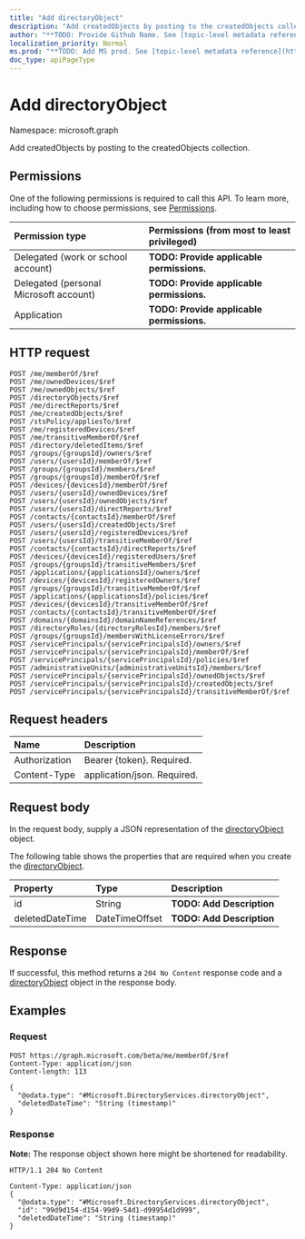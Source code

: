 ```yaml
---
title: "Add directoryObject"
description: "Add createdObjects by posting to the createdObjects collection."
author: "**TODO: Provide Github Name. See [topic-level metadata reference](https://msgo.azurewebsites.net/add/document/guidelines/metadata.html#topic-level-metadata)**"
localization_priority: Normal
ms.prod: "**TODO: Add MS prod. See [topic-level metadata reference](https://msgo.azurewebsites.net/add/document/guidelines/metadata.html#topic-level-metadata)**"
doc_type: apiPageType
---
```


# Add directoryObject
Namespace: microsoft.graph

Add createdObjects by posting to the createdObjects collection.

## Permissions
One of the following permissions is required to call this API. To learn more, including how to choose permissions, see [Permissions](/graph/permissions-reference).

|Permission type|Permissions (from most to least privileged)|
|:---|:---|
|Delegated (work or school account)|**TODO: Provide applicable permissions.**|
|Delegated (personal Microsoft account)|**TODO: Provide applicable permissions.**|
|Application|**TODO: Provide applicable permissions.**|

## HTTP request

<!-- {
  "blockType": "ignored"
}
-->
``` http
POST /me/memberOf/$ref
POST /me/ownedDevices/$ref
POST /me/ownedObjects/$ref
POST /directoryObjects/$ref
POST /me/directReports/$ref
POST /me/createdObjects/$ref
POST /stsPolicy/appliesTo/$ref
POST /me/registeredDevices/$ref
POST /me/transitiveMemberOf/$ref
POST /directory/deletedItems/$ref
POST /groups/{groupsId}/owners/$ref
POST /users/{usersId}/memberOf/$ref
POST /groups/{groupsId}/members/$ref
POST /groups/{groupsId}/memberOf/$ref
POST /devices/{devicesId}/memberOf/$ref
POST /users/{usersId}/ownedDevices/$ref
POST /users/{usersId}/ownedObjects/$ref
POST /users/{usersId}/directReports/$ref
POST /contacts/{contactsId}/memberOf/$ref
POST /users/{usersId}/createdObjects/$ref
POST /users/{usersId}/registeredDevices/$ref
POST /users/{usersId}/transitiveMemberOf/$ref
POST /contacts/{contactsId}/directReports/$ref
POST /devices/{devicesId}/registeredUsers/$ref
POST /groups/{groupsId}/transitiveMembers/$ref
POST /applications/{applicationsId}/owners/$ref
POST /devices/{devicesId}/registeredOwners/$ref
POST /groups/{groupsId}/transitiveMemberOf/$ref
POST /applications/{applicationsId}/policies/$ref
POST /devices/{devicesId}/transitiveMemberOf/$ref
POST /contacts/{contactsId}/transitiveMemberOf/$ref
POST /domains/{domainsId}/domainNameReferences/$ref
POST /directoryRoles/{directoryRolesId}/members/$ref
POST /groups/{groupsId}/membersWithLicenseErrors/$ref
POST /servicePrincipals/{servicePrincipalsId}/owners/$ref
POST /servicePrincipals/{servicePrincipalsId}/memberOf/$ref
POST /servicePrincipals/{servicePrincipalsId}/policies/$ref
POST /administrativeUnits/{administrativeUnitsId}/members/$ref
POST /servicePrincipals/{servicePrincipalsId}/ownedObjects/$ref
POST /servicePrincipals/{servicePrincipalsId}/createdObjects/$ref
POST /servicePrincipals/{servicePrincipalsId}/transitiveMemberOf/$ref
```

## Request headers
|Name|Description|
|:---|:---|
|Authorization|Bearer {token}. Required.|
|Content-Type|application/json. Required.|

## Request body
In the request body, supply a JSON representation of the [directoryObject](../resources/directoryobject.md) object.

The following table shows the properties that are required when you create the [directoryObject](../resources/directoryobject.md).

|Property|Type|Description|
|:---|:---|:---|
|id|String|**TODO: Add Description**|
|deletedDateTime|DateTimeOffset|**TODO: Add Description**|



## Response

If successful, this method returns a `204 No Content` response code and a [directoryObject](../resources/directoryobject.md) object in the response body.

## Examples

### Request
<!-- {
  "blockType": "request",
  "name": "create_directoryobject_from_directoryobjects"
}
-->
``` http
POST https://graph.microsoft.com/beta/me/memberOf/$ref
Content-Type: application/json
Content-length: 113

{
  "@odata.type": "#Microsoft.DirectoryServices.directoryObject",
  "deletedDateTime": "String (timestamp)"
}
```


### Response
**Note:** The response object shown here might be shortened for readability.
<!-- {
  "blockType": "response",
  "truncated": true,
  "@odata.type": "Microsoft.DirectoryServices.directoryObject"
}
-->
``` http
HTTP/1.1 204 No Content

Content-Type: application/json
{
  "@odata.type": "#Microsoft.DirectoryServices.directoryObject",
  "id": "99d9d154-d154-99d9-54d1-d99954d1d999",
  "deletedDateTime": "String (timestamp)"
}
```

